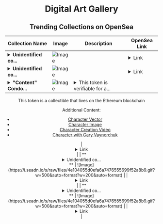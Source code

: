 <div align="center">

# Digital Art Gallery

## Trending Collections on OpenSea

| Collection Name                       | Image                                                                                     | Description                       | OpenSea Link                                                                                          |
|---------------------------------------|-------------------------------------------------------------------------------------------|-----------------------------------|--------------------------------------------------------------------------------------------------------|
| **<details><summary>Unidentified co...</summary>Unidentified contract 041baee0-affb-4431-8422-6cd0524464a9</details>** | ![Image](https://i.seadn.io/s/raw/files/4e104055d0efa6a7476555699f52a8b9.gif?w=500&auto=format?w=200&auto=format) |  | <details><summary>Link</summary>[Unidentified contract 041baee0-affb-4431-8422-6cd0524464a9](https://opensea.io/collection/unidentified-contract-041baee0-affb-4431-8422-6cd0)</details> |
| **<details><summary>Unidentified co...</summary>Unidentified contract 5bd24b6c-3610-4920-8ea9-5814ffe5fc91</details>** | ![Image](https://i.seadn.io/s/raw/files/4e104055d0efa6a7476555699f52a8b9.gif?w=500&auto=format?w=200&auto=format) |  | <details><summary>Link</summary>[Unidentified contract 5bd24b6c-3610-4920-8ea9-5814ffe5fc91](https://opensea.io/collection/unidentified-contract-5bd24b6c-3610-4920-8ea9-5814)</details> |
| **<details><summary>"Content" Condo...</summary>"Content" Condor</details>** | ![Image](https://i.seadn.io/s/raw/files/d60d3d8c2123beb5f02ce9ae1d3ddf7c.jpg?w=500&auto=format?w=200&auto=format) | <details><summary>This token is verifiable for a...</summary>This token is verifiable for admission to VeeCon 2023, 2024

This token is a collectible that lives on the Ethereum blockchain

Additional Content:

- [Character Vector](https://cdn.veefriends.com/f6pXbdBrDkgJjmSV-_XTrDCsS97-QXp2H6Yu0fLSCB0/3164.svg)
- [Character Image](https://cdn.veefriends.com/f6pXbdBrDkgJjmSV-_XTrDCsS97-QXp2H6Yu0fLSCB0/4003.png) 
- [Character Creation Video](https://cdn.veefriends.com/f6pXbdBrDkgJjmSV-_XTrDCsS97-QXp2H6Yu0fLSCB0/849.mp4)
- [Character with Gary Vaynerchuk](https://cdn.veefriends.com/f6pXbdBrDkgJjmSV-_XTrDCsS97-QXp2H6Yu0fLSCB0/833.jpg) 
</details> | <details><summary>Link</summary>["Content" Condor](https://opensea.io/collection/content-condor-8280)</details> |
| **<details><summary>Unidentified co...</summary>Unidentified contract 5ffe9b7c-2a1d-4f1f-84ad-ff0f8286a203</details>** | ![Image](https://i.seadn.io/s/raw/files/4e104055d0efa6a7476555699f52a8b9.gif?w=500&auto=format?w=200&auto=format) |  | <details><summary>Link</summary>[Unidentified contract 5ffe9b7c-2a1d-4f1f-84ad-ff0f8286a203](https://opensea.io/collection/unidentified-contract-5ffe9b7c-2a1d-4f1f-84ad-ff0f)</details> |
| **<details><summary>Unidentified co...</summary>Unidentified contract d6fa6e8b-8c34-4c55-8222-0eb961815b6a</details>** | ![Image](https://i.seadn.io/s/raw/files/4e104055d0efa6a7476555699f52a8b9.gif?w=500&auto=format?w=200&auto=format) |  | <details><summary>Link</summary>[Unidentified contract d6fa6e8b-8c34-4c55-8222-0eb961815b6a](https://opensea.io/collection/unidentified-contract-d6fa6e8b-8c34-4c55-8222-0eb9)</details> |

</div>